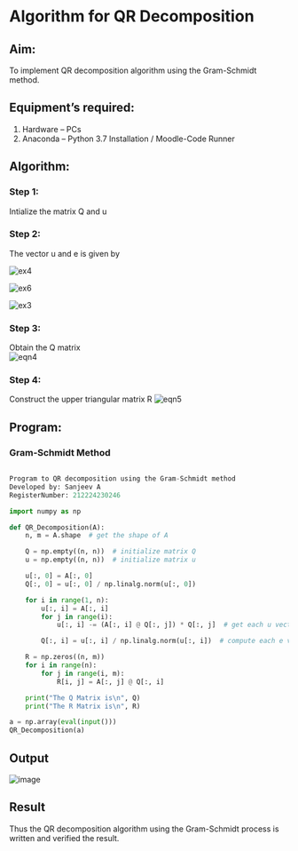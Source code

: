 # Algorithm for QR Decomposition
## Aim:
To implement QR decomposition algorithm using the Gram-Schmidt method.
## Equipment’s required:
1.	Hardware – PCs
2.	Anaconda – Python 3.7 Installation / Moodle-Code Runner
## Algorithm:
### Step 1:	
Intialize the matrix Q and u
### Step 2:	
The vector u and e is given by
   
   ![ex4](https://github.com/user-attachments/assets/a780768a-b94f-405b-88f9-d654bf46a688)

   ![ex6](https://github.com/user-attachments/assets/069835e8-52f6-4c2e-abc2-414389f4a454)

   ![ex3](https://github.com/user-attachments/assets/35d9cb7f-13d5-4433-b8b6-1d2ea955274e)


### Step 3:	
Obtain the Q matrix   
    ![eqn4](./ex1.jpg)
### Step 4:	
Construct the upper triangular matrix R
    ![eqn5](./ex2.jpg)

## Program:
### Gram-Schmidt Method
```python 

Program to QR decomposition using the Gram-Schmidt method
Developed by: Sanjeev A
RegisterNumber: 212224230246

import numpy as np

def QR_Decomposition(A):
    n, m = A.shape  # get the shape of A

    Q = np.empty((n, n))  # initialize matrix Q
    u = np.empty((n, n))  # initialize matrix u

    u[:, 0] = A[:, 0]
    Q[:, 0] = u[:, 0] / np.linalg.norm(u[:, 0])

    for i in range(1, n):
        u[:, i] = A[:, i]
        for j in range(i):
            u[:, i] -= (A[:, i] @ Q[:, j]) * Q[:, j]  # get each u vector

        Q[:, i] = u[:, i] / np.linalg.norm(u[:, i])  # compute each e vector

    R = np.zeros((n, m))
    for i in range(n):
        for j in range(i, m):
            R[i, j] = A[:, j] @ Q[:, i]

    print("The Q Matrix is\n", Q)
    print("The R Matrix is\n", R)

a = np.array(eval(input()))
QR_Decomposition(a)

```

## Output
![image](https://github.com/user-attachments/assets/5f9a5809-fd76-4739-8165-a43c2365b561)


## Result
Thus the QR decomposition algorithm using the Gram-Schmidt process is written and verified the result.
